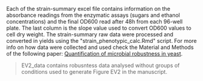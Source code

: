 Each of the strain-summary excel file contains information on the absorbance readings from the enzymatic assays (sugars and ethanol concentrations) and the final OD600 read after 48h from each 96-well plate. The last column is the slope value used to convert OD600 values to cell dry weight. The strain-summary raw data were processed and converted in yields using the "strain_phenotypic_calc.Rmd" script. For more info on how data were collected and used check the Material and Methods of the following paper: [Quantification of microbial robustness in yeast](https://pubs.acs.org/doi/10.1021/acssynbio.1c00615).
> EV2_data contains robusntess data analysed without groups of conditions used to generate Figure EV2 in the manuscript. 
